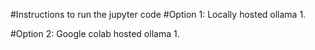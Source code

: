 #Instructions to run the jupyter code 
#Option 1: Locally hosted ollama
1. 

#Option 2: Google colab hosted ollama 
1. 
